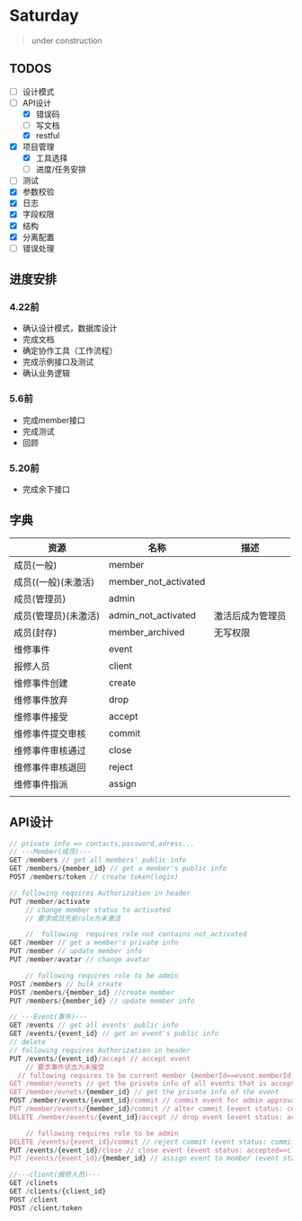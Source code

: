 #  Saturday
> under construction

## TODOS

- [ ] 设计模式
- [ ] API设计
  - [x] 错误码
  - [ ] 写文档
  - [x] restful
- [x] 项目管理
  - [x] 工具选择
  - [ ] 进度/任务安排
- [ ] 测试
- [x] 参数校验
- [x] 日志
- [x] 字段权限
- [x] 结构
- [x] 分离配置
- [ ] 错误处理

## 进度安排

### 4.22前

+ 确认设计模式，数据库设计
+ 完成文档
+ 确定协作工具（工作流程）
+ 完成示例接口及测试
+ 确认业务逻辑

### 5.6前

+ 完成member接口
+ 完成测试
+ 回顾

### 5.20前

+ 完成余下接口



## 字典

| 资源                 | 名称                 | 描述 |
| -------------------- | -------------------- | ---- |
| 成员(一般)           | member               |      |
| 成员((一般)(未激活)  | member_not_activated |     |
| 成员(管理员)         | admin                |      |
| 成员(管理员)(未激活) | admin_not_activated  |  激活后成为管理员   |
| 成员(封存)           | member_archived      |  无写权限    |
| 维修事件             | event                |      |
| 报修人员             | client               |      |
| 维修事件创建         | create               |      |
| 维修事件放弃         | drop                 |      |
| 维修事件接受         | accept               |      |
| 维修事件提交审核     | commit               |      |
| 维修事件审核通过     | close                |      |
| 维修事件审核退回     | reject               |      |
| 维修事件指派         | assign               |      |
|                      |                      |      |

## API设计

```javascript
// private info => contacts,password,adress...
// ---Member(成员)---
GET /members // get all members' public info
GET /members/{member_id} // get a member's public info
POST /members/token // create token(login)

// following requires Authorization in header
PUT /member/activate 
    // change member status to activated
    // 要求成员先前role为未激活

    //  following  requires role not contains not_activated
GET /member // get a member's private info
PUT /member // update member info
PUT /member/avatar // change avatar

	// following requires role to be admin
POST /members // bulk create
POST /members/{member_id} //create member
PUT /members/{member_id} // update member info

// ---Event(事件)---
GET /events // get all events' public info
GET /events/{event_id} // get an event's public info
// delete 
// following requires Authorization in header
PUT /events/{event_id}/accept // accept event
    // 要求事件状态为未接受
  // following requires to be current member (memberId==event.memberId)
GET /member/evnets // get the private info of all events that is accepted by member
GET /member/evnets/{member_id} // get the private info of the event
POST /member/events/{evemt_id}/commit // commit event for admin approval (event status: accepted=>committed)
PUT /member/events/{member_id}/commit // alter commit (event status: committed)
DELETE /member/events/{event_id}/accept // drop event (event status: accepted,committed)

	// following requires role to be admin
DELETE /events/{event_id}/commit // reject commit (event status: committed=>accepted)
PUT /events/{event_id}/close // close event (event status: accepted=>closed)
PUT /events/{event_id}/{member_id} // assign event to member (event status: created => accepted(by assigned member))

//---client(报修人员)---
GET /clinets
GET /clients/{client_id}
POST /client
POST /client/token
```

